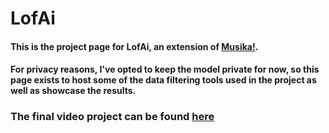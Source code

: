 # LofAi
#### This is the project page for LofAi, an extension of [Musika!](https://github.com/marcoppasini/musika). 

#### For privacy reasons, I've opted to keep the model private for now, so this page exists to host some of the data filtering tools used in the project as well as showcase the results.

### The final video project can be found [here](https://www.youtube.com/watch?v=YpGc9_Q3QeE)


